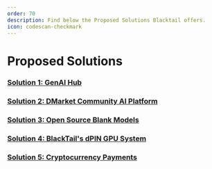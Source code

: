 ```yaml
---
order: 70
description: Find below the Proposed Solutions Blacktail offers.
icon: codescan-checkmark
---
```


# Proposed Solutions

### [Solution 1: GenAI Hub](1-genai-hub.md) <a href="#id-1jlao46" id="id-1jlao46"></a>

### [Solution 2: DMarket Community AI Platform](2-market-community-ai-platform.md) <a href="#nmf14n" id="nmf14n"></a>

&#x20;

### [Solution 3: Open Source Blank Models](3-open-source-blank-models.md) <a href="#sqyw64" id="sqyw64"></a>

### [Solution 4: BlackTail's dPIN GPU System](4-blacktails-dpin-gpu-system.md) <a href="#kgcv8k" id="kgcv8k"></a>

### [Solution 5: Cryptocurrency Payments](5-cryptocurrency-payments.md) <a href="#id-2iq8gzs" id="id-2iq8gzs"></a>
